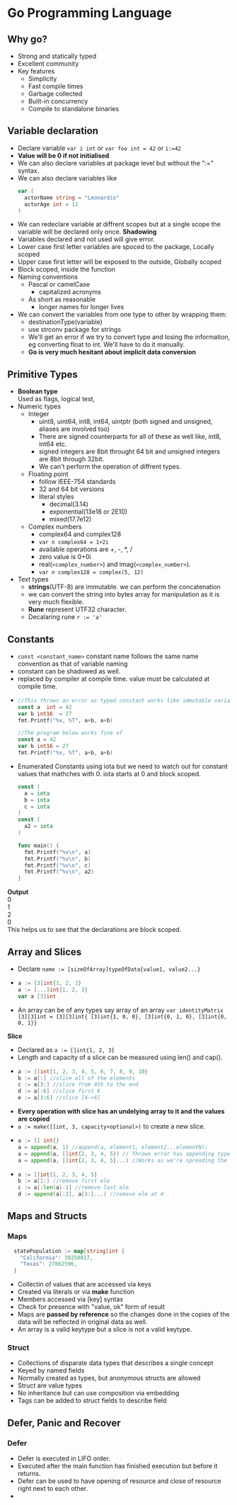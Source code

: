 # Go Programming Language

## Why go?
- Strong and statically typed
- Excellent community
- Key features
  - Simplicity
  - Fast compile times
  - Garbage collected
  - Built-in concurrency
  - Compile to standalone binaries

## Variable declaration
- Declare variable `var i int` or `var foo int = 42` or `i:=42` 
- **Value will be 0 if not initialised**
- We can also declare variables at package level but without the ":=" syntax.
- We can also declare variables like
  ```go
  var (
    actorName string = "Leonardio"
    actorAge int = 12
  )
- We can redeclare variable at diffrent scopes but at a single scope the variable will be declared only once. **Shadowing**
- Variables declared and not used will give error.
- Lower case first letter variables are spoced to the package, Locally scoped
- Upper case first letter will be exposed to the outside, Globally scoped
- Block scoped, inside the function
- Naming conventions
  - Pascal or camelCase
    - capitalized acronyms
  - As short as reasonable
    - longer names for longer lives
- We can convert the variables from one type to other by wrapping them:
  - destinationType(variable)
  - use strconv package for strings
  - We'll get an error if we try to convert type and losing the information, eg converting float to int. We'll have to do it manually.
  - **Go is very much hesitant about implicit data conversion**

## Primitive Types
- **Boolean type**
  <br/>Used as flags, logical test, 
- Numeric types
  - Integer
    - uint8, uint64, int8, int64, uintptr (both signed and unsigned, aliases are involved too)
    - There are signed counterparts for all of these as well like, int8, int64 etc.
    - signed integers are 8bit throught 64 bit and unsigned integers are 8bit through 32bit.
    - We can't perform the operation of diffrent types.
  - Floating point
    - follow IEEE-754 standards
    - 32 and 64 bit versions
    - literal styles
      - decimal(3.14)
      - exponential(13e18 or 2E10)
      - mixed(17.7e12)
  - Complex numbers
    - complex64 and complex128
    - `var n complex64 = 1+2i`
    - available operations are +, -, *, /
    - zero value is 0+0i
    - real(`<complex_number>`) and imag(`<complex_number>`).
    - `var n complex128 = complex(5, 12)`
- Text types
  - **strings**(UTF-8) are immutable. we can perform the concatenation
  - we can convert the string into bytes array for manipulation as it is very much flexible.
  - **Rune** represent UTF32 character.
  - Decalaring rune `r := 'a'`


## Constants
- `const <constant_name>` constant name follows the same name convention as that of variable naming
- constant can be shadowed as well.
- replaced by compiler at compile time. value must be calculated at compile time.
- ```go
  //This throws an error as typed constant works like immutable variables
  const a  int = 42
  var b int16  = 27
  fmt.Printf("%v, %T", a+b, a+b)

  //The program below works fine af
  const a = 42
  var b int16 = 27
  fmt.Printf("%v, %T", a+b, a+b)
  
- Enumerated Constants using iota but we need to watch out for constant values that mathches with 0. iota starts at 0 and block scoped.
  ```go
  const (
    a = iota
    b = iota
    c = iota
  )
  const (
    a2 = iota
  )

  func main() {
    fmt.Printf("%v\n", a)
    fmt.Printf("%v\n", b)
    fmt.Printf("%v\n", c)
    fmt.Printf("%v\n", a2)
  }

**Output** <br/>
0 <br/>
1 <br/>
2 <br/>
0 <br/>
This helps us to see that the declarations are block scoped.

## Array and Slices
- Declare `name := [sizeOfArray]typeOfData{value1, value2...}`
- ```go
  a := [3]int{1, 2, 3}
  a := [...]int{1, 2, 3}
  var a [3]int
- An array can be of any types say array of an array
`var identityMatrix [3][3]int = [3][3]int{ [3]int{1, 0, 0}, [3]int{0, 1, 0}, [3]int{0, 0, 1}}`

**Slice**
- Declared as `a := []int{1, 2, 3}`
- Length and capacity of a slice can be measured using len() and cap().
- ```go
  a := []int{1, 2, 3, 4, 5, 6, 7, 8, 9, 10}
  b := a[:] //slice all of the elements
  c := a[3:] //slice from 4th to the end
  d := a[:6] //slice first 6
  e := a[3:6] //slice [4->6]
- **Every operation with slice has an undelying array to it and the values are copied**
- `a := make([]int, 3, capacity<optional>)` to create a new slice.
- ```go
  a := [] int{}
  a = append(a, 1) //append(a, element1, element2...elementN);
  a = append(a, []int{2, 3, 4, 5}) // Throws error has appending type array instead of int  
  a = append(a, []int{2, 3, 4, 5}...) //Works as we're spreading the values over the entire array

- ```go
  a := []int{1, 2, 3, 4, 5}
  b := a[1:] //remove first ele
  c := a[:len(a)-1] //remove last ele
  d := append(a[:2], a[3:]...) //remove ele at 4

## Maps and Structs

### Maps
```go
  statePopulation := map[string]int {
    "California": 39250017,
    "Texas": 27862596,
  }
```
- Collectin of values that are accessed via keys
- Created via literals or via **make** function
- Members accessed via [key] syntax
- Check for presence with "value, ok" form of result
- Maps are **passed by reference** so the changes done in the copies of the data will be reflected in original data as well.
- An array is a valid keytype but a slice is not a valid keytype.

### Struct
- Collections of disparate data types that describes a single concept
- Keyed by named fields
- Normally created as types, but anonymous structs are allowed
- Struct are value types
- No inheritance but can use composition via embedding
- Tags can be added to struct fields to describe field

## Defer, Panic and Recover

### Defer
- Defer is executed in LIFO order.
- Executed after the main function has finished execution but before it returns.
- Defer can be used to have opening of resource and close of resource right next to each other.
- 